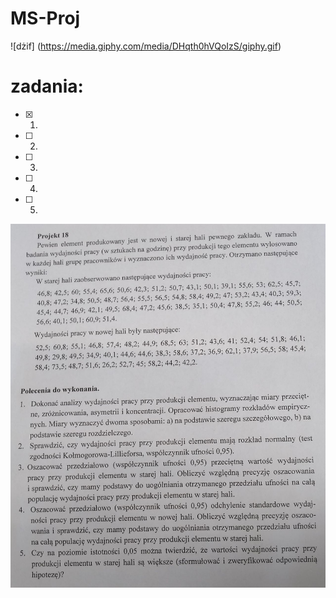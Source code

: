 # MS-Proj
![dżif] (https://media.giphy.com/media/DHqth0hVQoIzS/giphy.gif)

# zadania:
- [x] 1.
- [ ] 2.
- [ ] 3.
- [ ] 4.
- [ ] 5.

![treść](https://raw.githubusercontent.com/MKPOLSL/MS-Proj/master/msproj.jpg)
